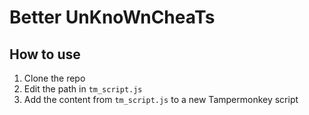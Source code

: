 # Better UnKnoWnCheaTs

## How to use

1) Clone the repo
2) Edit the path in `tm_script.js`
3) Add the content from `tm_script.js` to a new Tampermonkey script
